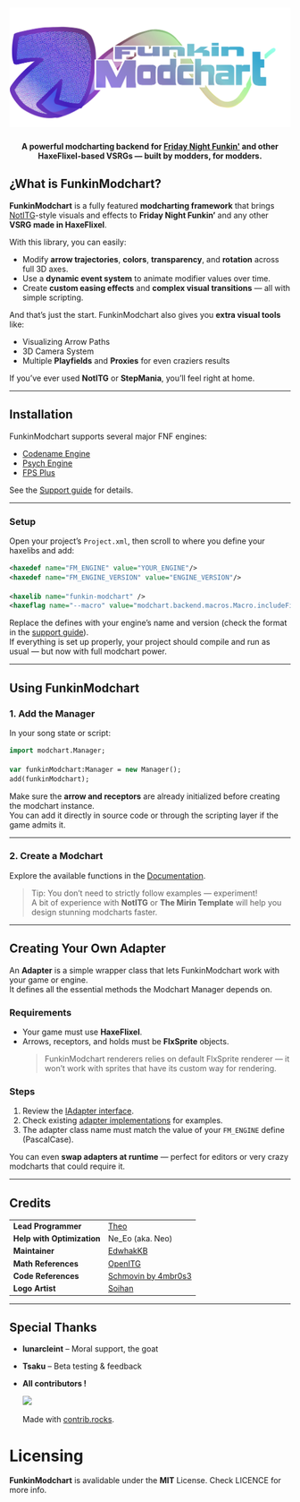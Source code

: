 # ![FunkinModchart Logo](https://raw.githubusercontent.com/theoo-h/FunkinModchart/refs/heads/main/github/imagotipo.png)
<p align="center">
  <b>A powerful modcharting backend for <a href="https://ninja-muffin24.itch.io/funkin">Friday Night Funkin'</a> and other HaxeFlixel-based VSRGs — built by modders, for modders.</b>
</p>


## ¿What is FunkinModchart?

**FunkinModchart** is a fully featured **modcharting framework** that brings [NotITG](https://www.noti.tg/)-style visuals and effects to **Friday Night Funkin’** and any other **VSRG made in HaxeFlixel**.  

With this library, you can easily:
- Modify **arrow trajectories**, **colors**, **transparency**, and **rotation** across full 3D axes.  
- Use a **dynamic event system** to animate modifier values over time.  
- Create **custom easing effects** and **complex visual transitions** — all with simple scripting.

And that’s just the start. FunkinModchart also gives you **extra visual tools** like:
- Visualizing Arrow Paths
- 3D Camera System
- Multiple **Playfields** and **Proxies** for even craziers results

If you’ve ever used **NotITG** or **StepMania**, you’ll feel right at home.

---

## Installation

FunkinModchart supports several major FNF engines:
- [Codename Engine](https://codename-engine.com)  
- [Psych Engine](https://github.com/ShadowMario/FNF-PsychEngine)  
- [FPS Plus](https://github.com/ThatRozebudDude/FPS-Plus-Public)  

See the [Support guide](https://github.com/TheoDevelops/FunkinModchart/blob/main/SUPPORT.md) for details.

---

### Setup

Open your project’s `Project.xml`, then scroll to where you define your haxelibs and add:

```xml
<haxedef name="FM_ENGINE" value="YOUR_ENGINE"/>
<haxedef name="FM_ENGINE_VERSION" value="ENGINE_VERSION"/>

<haxelib name="funkin-modchart" />
<haxeflag name="--macro" value="modchart.backend.macros.Macro.includeFiles()"/>
```

Replace the defines with your engine’s name and version (check the format in the [support guide](https://github.com/TheoDevelops/FunkinModchart/blob/main/SUPPORT.md)).  
If everything is set up properly, your project should compile and run as usual — but now with full modchart power.

---

## Using FunkinModchart

### 1. Add the Manager

In your song state or script:

```haxe
import modchart.Manager;

var funkinModchart:Manager = new Manager();
add(funkinModchart);
```

Make sure the **arrow and receptors** are already initialized before creating the modchart instance.  
You can add it directly in source code or through the scripting layer if the game admits it.

---

### 2. Create a Modchart

Explore the available functions in the [Documentation](https://github.com/TheoDevelops/FunkinModchart/blob/main/DOC.md).

> Tip: You don’t need to strictly follow examples — experiment!  
> A bit of experience with **NotITG** or **The Mirin Template** will help you design stunning modcharts faster.

---

## Creating Your Own Adapter

An **Adapter** is a simple wrapper class that lets FunkinModchart work with your game or engine.  
It defines all the essential methods the Modchart Manager depends on.

### Requirements
- Your game must use **HaxeFlixel**.  
- Arrows, receptors, and holds must be **FlxSprite** objects.  
  > FunkinModchart renderers relies on default FlxSprite renderer — it won’t work with sprites that have its custom way for rendering.

### Steps
1. Review the [IAdapter interface](/modchart/standalone/IAdapter.hx).  
2. Check existing [adapter implementations](/modchart/standalone/adapters/) for examples.  
3. The adapter class name must match the value of your `FM_ENGINE` define (PascalCase).

You can even **swap adapters at runtime** — perfect for editors or very crazy modcharts that could require it.

---

## Credits

|   |   |
|------|--------------|
| **Lead Programmer** | [Theo](https://x.com/_the0p) |
| **Help with Optimization** | Ne_Eo (aka. Neo) |
| **Maintainer** | [EdwhakKB](https://x.com/EDWHAK_KB) |
| **Math References** | [OpenITG](https://openitg.gr-p.com/) |
| **Code References** | [Schmovin by 4mbr0s3](https://github.com/4mbr0s3-2/Schmovin) |
| **Logo Artist** | [Soihan](https://x.com/SoihanP) |

---

## Special Thanks

- **lunarcleint** – Moral support, the goat
- **Tsaku** – Beta testing & feedback  
- **All contributors !**

  <a href="https://github.com/theoo-h/FunkinModchart/graphs/contributors">
    <img src="https://contrib.rocks/image?repo=theoo-h/FunkinModchart" width="350" />
  </a>


  Made with [contrib.rocks](https://contrib.rocks).
  
# Licensing

**FunkinModchart** is avalidable under the **MIT** License.
Check LICENCE for more info.
